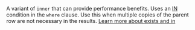 A variant of `inner` that can provide performance benefits. Uses an [IN](/sql/t-sql/language-elements/in-transact-sql) condition in the `where` clause. Use this when multiple copies of the parent row are not necessary in the results. [Learn more about exists and in](../../join-tables.md#use-exists-or-in-link-types)